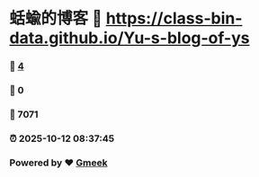 # 蛞蝓的博客 :link: https://class-bin-data.github.io/Yu-s-blog-of-ys 
### :page_facing_up: [4](https://class-bin-data.github.io/Yu-s-blog-of-ys/tag.html) 
### :speech_balloon: 0 
### :hibiscus: 7071 
### :alarm_clock: 2025-10-12 08:37:45 
### Powered by :heart: [Gmeek](https://github.com/Meekdai/Gmeek)
